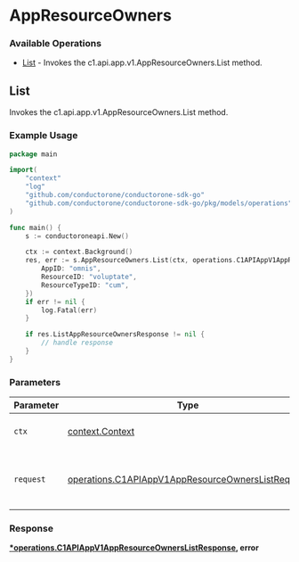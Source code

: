 # AppResourceOwners

### Available Operations

* [List](#list) - Invokes the c1.api.app.v1.AppResourceOwners.List method.

## List

Invokes the c1.api.app.v1.AppResourceOwners.List method.

### Example Usage

```go
package main

import(
	"context"
	"log"
	"github.com/conductorone/conductorone-sdk-go"
	"github.com/conductorone/conductorone-sdk-go/pkg/models/operations"
)

func main() {
    s := conductoroneapi.New()

    ctx := context.Background()
    res, err := s.AppResourceOwners.List(ctx, operations.C1APIAppV1AppResourceOwnersListRequest{
        AppID: "omnis",
        ResourceID: "voluptate",
        ResourceTypeID: "cum",
    })
    if err != nil {
        log.Fatal(err)
    }

    if res.ListAppResourceOwnersResponse != nil {
        // handle response
    }
}
```

### Parameters

| Parameter                                                                                                              | Type                                                                                                                   | Required                                                                                                               | Description                                                                                                            |
| ---------------------------------------------------------------------------------------------------------------------- | ---------------------------------------------------------------------------------------------------------------------- | ---------------------------------------------------------------------------------------------------------------------- | ---------------------------------------------------------------------------------------------------------------------- |
| `ctx`                                                                                                                  | [context.Context](https://pkg.go.dev/context#Context)                                                                  | :heavy_check_mark:                                                                                                     | The context to use for the request.                                                                                    |
| `request`                                                                                                              | [operations.C1APIAppV1AppResourceOwnersListRequest](../../models/operations/c1apiappv1appresourceownerslistrequest.md) | :heavy_check_mark:                                                                                                     | The request object to use for the request.                                                                             |


### Response

**[*operations.C1APIAppV1AppResourceOwnersListResponse](../../models/operations/c1apiappv1appresourceownerslistresponse.md), error**

